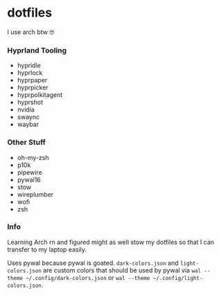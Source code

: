 # dotfiles
I use arch btw 🤓

### Hyprland Tooling

* hypridle
* hyprlock
* hyprpaper
* hyprpicker
* hyprpolkitagent
* hyprshot
* nvidia
* swaync
* waybar

### Other Stuff

* oh-my-zsh
* p10k
* pipewire
* pywal16
* stow
* wireplumber
* wofi
* zsh

### Info

Learning Arch rn and figured might as well stow my dotfiles so that I can transfer to my laptop easily.

Uses pywal because pywal is goated. `dark-colors.json` and `light-colors.json` are custom colors that should be used by pywal via `wal --theme ~/.config/dark-colors.json` or `wal --theme ~/.config/light-colors.json`.


